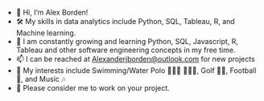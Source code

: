 - 👋 Hi, I’m Alex Borden!
- 🛠️ My skills in data analytics include Python, SQL, Tableau, R, and Machine learning.
- 🌱 I am constantly growing and learning Python, SQL, Javascript, R, Tableau and other software engineering concepts in my free time.
- 📫 I can be reached at Alexanderjborden@outlook.com for new projects
- 🏁 My interests include Swimming/Water Polo 🏊🏼‍♂️ 🤽🏻‍♂️, Golf 🏌️‍♂️, Football 🏈, and Music 🎶
- 💼 Please consider me to work on your project.

<!---
ABorden23/ABorden23 is a ✨ special ✨ repository because its `README.md` (this file) appears on your GitHub profile.
You can click the Preview link to take a look at your changes.
--->
